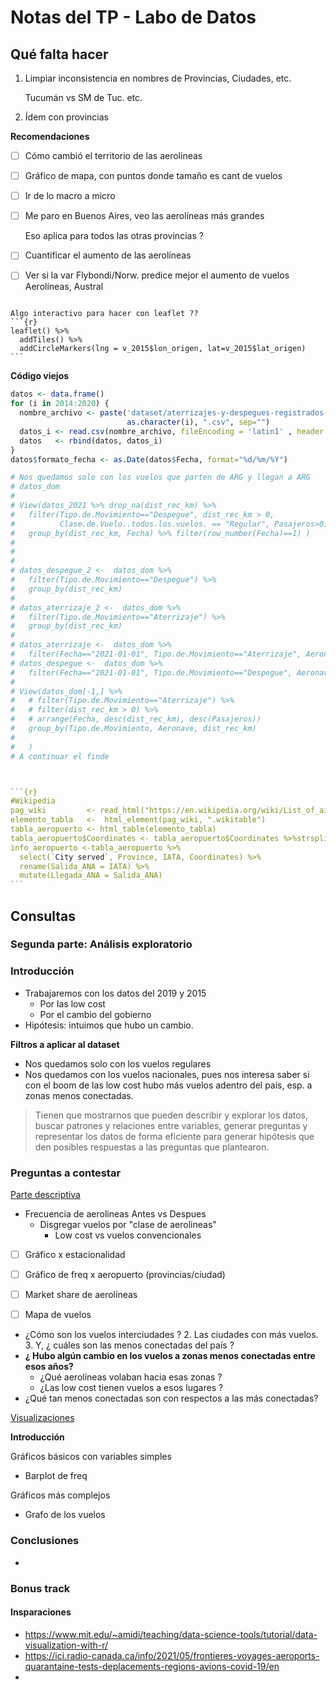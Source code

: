 # Notas del TP - Labo de Datos 

## Qué falta hacer 

1. Limpiar inconsistencia en nombres de Provincias, Ciudades, etc. 

   Tucumán vs SM de Tuc. etc. 

2. Ídem con provincias





**Recomendaciones**

- [ ] Cómo cambió el territorio de las aerolineas

- [ ] Gráfico de mapa, con puntos donde tamaño es cant de vuelos 

- [ ] Ir de lo macro a micro 

- [ ] Me paro en Buenos Aires, veo las aerolíneas más grandes

  Eso aplica para todos las otras provincias ? 

- [ ] Cuantificar el aumento de las aerolíneas 

- [ ]  Ver si la var Flybondi/Norw. predice mejor el aumento de vuelos Aerolíneas, Austral





````

Algo interactivo para hacer con leaflet ?? 
```{r}
leaflet() %>% 
  addTiles() %>% 
  addCircleMarkers(lng = v_2015$lon_origen, lat=v_2015$lat_origen)
```
````









**Código viejos**

````R
datos <- data.frame()
for (i in 2014:2020) {
  nombre_archivo <- paste('dataset/aterrizajes-y-despegues-registrados-por-eana-',
                          as.character(i), ".csv", sep="")
  datos_i <- read.csv(nombre_archivo, fileEncoding = 'latin1' , header = T, sep = ";", strip.white = T)
  datos   <- rbind(datos, datos_i)
}
datos$formato_fecha <- as.Date(datos$Fecha, format="%d/%m/%Y")

# Nos quedamos solo con los vuelos que parten de ARG y llegan a ARG
# datos_dom 
#   
# View(datos_2021 %>% drop_na(dist_rec_km) %>% 
#   filter(Tipo.de.Movimiento=="Despegue", dist_rec_km > 0, 
#          Clase.de.Vuelo..todos.los.vuelos. == "Regular", Pasajeros>0) %>% 
#   group_by(dist_rec_km, Fecha) %>% filter(row_number(Fecha)==1) )
# 
# 
# 
# datos_despegue_2 <-  datos_dom %>% 
#   filter(Tipo.de.Movimiento=="Despegue") %>% 
#   group_by(dist_rec_km)
# 
# datos_aterrizaje_2 <-  datos_dom %>% 
#   filter(Tipo.de.Movimiento=="Aterrizaje") %>% 
#   group_by(dist_rec_km)
# 
# datos_aterrizaje <-  datos_dom %>% 
#   filter(Fecha=="2021-01-01", Tipo.de.Movimiento=="Aterrizaje", Aeronave=="EMB-ERJ190100IGW", dist_rec_km==298)
# datos_despegue <-  datos_dom %>% 
#   filter(Fecha=="2021-01-01", Tipo.de.Movimiento=="Despegue", Aeronave=="EMB-ERJ190100IGW", dist_rec_km==298)
# 
# View(datos_dom[-1,] %>% 
#   # filter(Tipo.de.Movimiento=="Aterrizaje") %>% 
#   # filter(dist_rec_km > 0) %>% 
#   # arrange(Fecha, desc(dist_rec_km), desc(Pasajeros))
#   group_by(Tipo.de.Movimiento, Aeronave, dist_rec_km)
#   
#   )
# A continuar el finde 



```{r}
#Wikipedia
pag_wiki         <- read_html("https://en.wikipedia.org/wiki/List_of_airports_in_Argentina")
elemento_tabla   <-  html_element(pag_wiki, ".wikitable")
tabla_aeropuerto <- html_table(elemento_tabla) 
tabla_aeropuerto$Coordinates <- tabla_aeropuerto$Coordinates %>%strsplit("/") %>% sapply("[",2)
info_aeropuerto <-tabla_aeropuerto %>% 
  select(`City served`, Province, IATA, Coordinates) %>%
  rename(Salida_ANA = IATA) %>% 
  mutate(Llegada_ANA = Salida_ANA)
```


````







## Consultas 







### Segunda parte: Análisis exploratorio 

### Introducción

- Trabajaremos con los datos del 2019 y 2015
  - Por las low cost 
  - Por el cambio del gobierno
- Hipótesis: intuimos que hubo un cambio. 

**Filtros a aplicar al dataset**

- Nos quedamos solo con los vuelos regulares 
- Nos quedamos con los vuelos nacionales, pues nos interesa saber si con el boom de las low cost hubo más vuelos adentro del país, esp. a zonas menos conectadas. 

> Tienen que mostrarnos que pueden describir y explorar los datos, buscar patrones y relaciones entre variables, generar preguntas y representar los datos de forma eficiente para generar hipótesis que den posibles respuestas a las preguntas que plantearon. 



### Preguntas a contestar

<u>Parte descriptiva</u>

- Frecuencia de aerolíneas Antes vs Despues
  - Disgregar vuelos por "clase de aerolineas"
    - Low cost vs vuelos convencionales

- [ ]  Gráfico x estacionalidad 


- [ ]  Gráfico de freq x aeropuerto (provincias/ciudad)
- [ ]  Market share de aerolíneas 
- [ ]  Mapa de vuelos 

- ¿Cómo son los vuelos interciudades ?
  2. Las ciudades con más vuelos. 
  3. Y, ¿ cuáles son las menos conectadas del país ?
- **¿ Hubo algún cambio en los vuelos a zonas menos conectadas entre esos años?**
  - ¿Qué aerolíneas volaban hacia esas zonas ?
  - ¿Las low cost tienen vuelos a esos lugares ?
- ¿Qué tan menos conectadas son con respectos a las más conectadas? 



<u>Visualizaciones</u>

**Introducción**

Gráficos básicos con variables simples

- Barplot de freq



Gráficos más complejos

- Grafo de los vuelos 



### Conclusiones

- 



### Bonus track 



#### Insparaciones 

- https://www.mit.edu/~amidi/teaching/data-science-tools/tutorial/data-visualization-with-r/
- https://ici.radio-canada.ca/info/2021/05/frontieres-voyages-aeroports-quarantaine-tests-deplacements-regions-avions-covid-19/en
- 